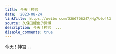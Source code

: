 ```yaml
---
title: 今天！神宫
date: '2023-08-24'
linkTitle: https://weibo.com/5286768287/Ng7UOo4l3
source: 久保田鲤鱼的微博
description: 今天！神宫  ...
disable_comments: true
---
```

今天！神宫  ...